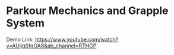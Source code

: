 # Parkour Mechanics and Grapple System
Demo Link: https://www.youtube.com/watch?v=AUijgSfgOA8&ab_channel=RTHGP
